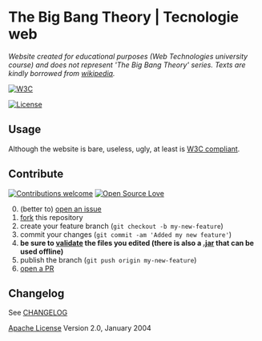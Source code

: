 # The Big Bang Theory | Tecnologie web
*Website created for educational purposes (Web Technologies university course) and does not represent 'The Big Bang Theory' series. Texts are kindly borrowed from [wikipedia](https://en.wikipedia.org/wiki/Big_bang_theory).*


[![W3C](http://www.w3.org/Icons/valid-xhtml10)](https://validator.w3.org/check?uri=https%3A%2F%2Ffiup.github.io%2Ftbbt%2F&charset=%28detect+automatically%29&doctype=XHTML+1.0+Strict&group=0)

[![License](https://img.shields.io/badge/license-Apache%202.0-blue.svg)](https://www.apache.org/licenses/LICENSE-2.0)

## Usage
Although the website is bare, useless, ugly, at least is [W3C compliant](https://validator.w3.org/check?uri=https%3A%2F%2Ffiup.github.io%2Ftbbt%2F&charset=%28detect+automatically%29&doctype=XHTML+1.0+Strict&group=0).


## Contribute

[![Contributions welcome](https://img.shields.io/badge/contributions-welcome-brightgreen.svg?style=flat)](https://github.com/FIUP/tbbt/issues) [![Open Source Love](https://badges.frapsoft.com/os/v1/open-source.svg?v=103)](https://opensource.org/licenses/Apache-2.0)

0. (better to) [open an issue](https://github.com/FIUP/tbbt/issues/new)
0. [fork](https://github.com/FIUP/tbbt/fork) this repository
0. create your feature branch (`git checkout -b my-new-feature`)
0. commit your changes (`git commit -am 'Added my new feature'`)
0. **be sure to [validate](https://validator.w3.org/) the files you edited (there is also a [.jar](https://github.com/validator/validator/releases/latest) that can be used offline)**
0. publish the branch (`git push origin my-new-feature`)
0. [open a PR](https://github.com/FIUP/tbbt/compare)


## Changelog
See [CHANGELOG](https://github.com/FIUP/tbbt/blob/master/CHANGELOG.md)


[Apache License](http://www.apache.org/licenses/LICENSE-2.0) Version 2.0, January 2004
